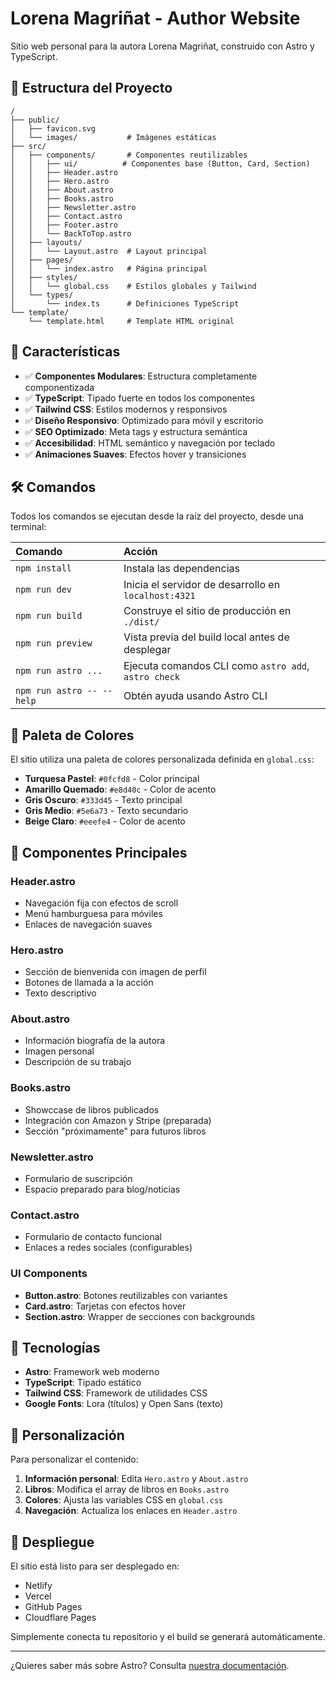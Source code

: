 # Lorena Magriñat - Author Website

Sitio web personal para la autora Lorena Magriñat, construido con Astro y TypeScript.

## 🚀 Estructura del Proyecto

```
/
├── public/
│   ├── favicon.svg
│   └── images/           # Imágenes estáticas
├── src/
│   ├── components/       # Componentes reutilizables
│   │   ├── ui/          # Componentes base (Button, Card, Section)
│   │   ├── Header.astro
│   │   ├── Hero.astro
│   │   ├── About.astro
│   │   ├── Books.astro
│   │   ├── Newsletter.astro
│   │   ├── Contact.astro
│   │   ├── Footer.astro
│   │   └── BackToTop.astro
│   ├── layouts/
│   │   └── Layout.astro  # Layout principal
│   ├── pages/
│   │   └── index.astro   # Página principal
│   ├── styles/
│   │   └── global.css    # Estilos globales y Tailwind
│   └── types/
│       └── index.ts      # Definiciones TypeScript
└── template/
    └── template.html     # Template HTML original
```

## 🎨 Características

- ✅ **Componentes Modulares**: Estructura completamente componentizada
- ✅ **TypeScript**: Tipado fuerte en todos los componentes
- ✅ **Tailwind CSS**: Estilos modernos y responsivos
- ✅ **Diseño Responsivo**: Optimizado para móvil y escritorio
- ✅ **SEO Optimizado**: Meta tags y estructura semántica
- ✅ **Accesibilidad**: HTML semántico y navegación por teclado
- ✅ **Animaciones Suaves**: Efectos hover y transiciones

## 🛠️ Comandos

Todos los comandos se ejecutan desde la raíz del proyecto, desde una terminal:

| Comando                   | Acción                                           |
| :------------------------ | :----------------------------------------------- |
| `npm install`             | Instala las dependencias                        |
| `npm run dev`             | Inicia el servidor de desarrollo en `localhost:4321` |
| `npm run build`           | Construye el sitio de producción en `./dist/`          |
| `npm run preview`         | Vista previa del build local antes de desplegar        |
| `npm run astro ...`       | Ejecuta comandos CLI como `astro add`, `astro check` |
| `npm run astro -- --help` | Obtén ayuda usando Astro CLI                     |

## 🎨 Paleta de Colores

El sitio utiliza una paleta de colores personalizada definida en `global.css`:

- **Turquesa Pastel**: `#0fcfd8` - Color principal
- **Amarillo Quemado**: `#e8d40c` - Color de acento
- **Gris Oscuro**: `#333d45` - Texto principal
- **Gris Medio**: `#5e6a73` - Texto secundario
- **Beige Claro**: `#eeefe4` - Color de acento

## 📱 Componentes Principales

### Header.astro
- Navegación fija con efectos de scroll
- Menú hamburguesa para móviles
- Enlaces de navegación suaves

### Hero.astro
- Sección de bienvenida con imagen de perfil
- Botones de llamada a la acción
- Texto descriptivo

### About.astro
- Información biografía de la autora
- Imagen personal
- Descripción de su trabajo

### Books.astro
- Showccase de libros publicados
- Integración con Amazon y Stripe (preparada)
- Sección "próximamente" para futuros libros

### Newsletter.astro
- Formulario de suscripción
- Espacio preparado para blog/noticias

### Contact.astro
- Formulario de contacto funcional
- Enlaces a redes sociales (configurables)

### UI Components
- **Button.astro**: Botones reutilizables con variantes
- **Card.astro**: Tarjetas con efectos hover
- **Section.astro**: Wrapper de secciones con backgrounds

## 🎯 Tecnologías

- **Astro**: Framework web moderno
- **TypeScript**: Tipado estático
- **Tailwind CSS**: Framework de utilidades CSS
- **Google Fonts**: Lora (títulos) y Open Sans (texto)

## 📝 Personalización

Para personalizar el contenido:

1. **Información personal**: Edita `Hero.astro` y `About.astro`
2. **Libros**: Modifica el array de libros en `Books.astro`
3. **Colores**: Ajusta las variables CSS en `global.css`
4. **Navegación**: Actualiza los enlaces en `Header.astro`

## 🚀 Despliegue

El sitio está listo para ser desplegado en:
- Netlify
- Vercel
- GitHub Pages
- Cloudflare Pages

Simplemente conecta tu repositorio y el build se generará automáticamente.

---

¿Quieres saber más sobre Astro? Consulta [nuestra documentación](https://docs.astro.build).
